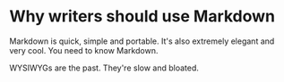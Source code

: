 # Why writers should use Markdown

Markdown is quick, simple and portable. It's also extremely elegant and very cool. You need to know Markdown.

WYSIWYGs are the past. They're slow and bloated.